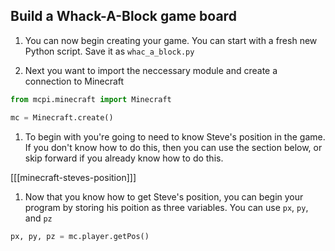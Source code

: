 ## Build a Whack-A-Block game board

1.  You can now begin creating your game. You can start with a fresh new Python script. Save it as `whac_a_block.py`

1.  Next you want to import the neccessary module and create a connection to Minecraft

~~~ python
from mcpi.minecraft import Minecraft

mc = Minecraft.create()
~~~

1.  To begin with you're going to need to know Steve's position in the game. If you don't know how to do this, then you can use the section below, or skip forward if you already know how to do this.

[[[minecraft-steves-position]]]

1.  Now that you know how to get Steve's position, you can begin your program by storing his poition as three variables. You can use `px`, `py`, and `pz`

~~~ python
px, py, pz = mc.player.getPos()
~~~
